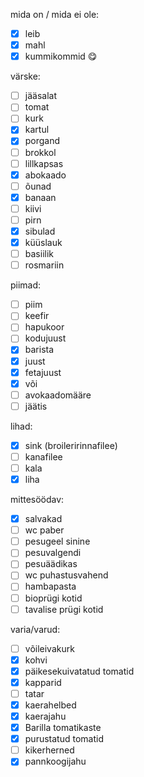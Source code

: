 
mida on / mida ei ole:
- [x] leib
- [x] mahl
- [x] kummikommid 😋

värske:
- [ ] jääsalat
- [ ] tomat
- [ ] kurk
- [x] kartul
- [x] porgand
- [ ] brokkol
- [ ] lillkapsas
- [x] abokaado
- [ ] õunad
- [x] banaan
- [ ] kiivi
- [ ] pirn
- [x] sibulad
- [x] küüslauk
- [ ] basiilik
- [ ] rosmariin

piimad:
- [ ] piim
- [ ] keefir
- [ ] hapukoor
- [ ] kodujuust
- [x] barista
- [x] juust
- [x] fetajuust
- [x] või
- [ ] avokaadomääre
- [ ] jäätis

lihad:
- [x] sink (broileririnnafilee)
- [ ] kanafilee
- [ ] kala
- [x] liha

mittesöödav:
- [x] salvakad
- [ ] wc paber
- [ ] pesugeel sinine
- [ ] pesuvalgendi
- [ ] pesuäädikas
- [ ] wc puhastusvahend
- [ ] hambapasta
- [ ] bioprügi kotid
- [ ] tavalise prügi kotid

varia/varud:
- [ ] võileivakurk
- [x] kohvi
- [x] päikesekuivatatud tomatid
- [x] kapparid
- [ ] tatar
- [x] kaerahelbed
- [x] kaerajahu
- [x] Barilla tomatikaste
- [x] purustatud tomatid
- [ ] kikerherned
- [x] pannkoogijahu